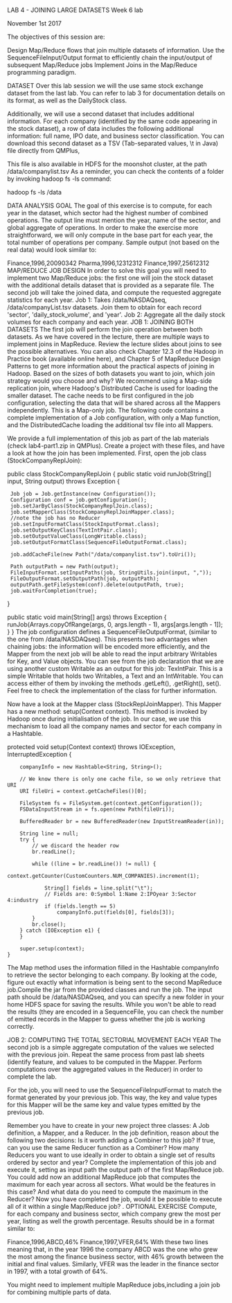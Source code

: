 LAB 4 - JOINING LARGE DATASETS
Week 6 lab

November 1st 2017

 The objectives of this session are:

Design Map/Reduce flows that join multiple datasets of information.
Use the SequenceFileInput/Output format to efficiently chain the input/output of subsequent Map/Reduce jobs
Implement Joins in the Map/Reduce programming paradigm.

DATASET
Over this lab session we will the use same stock exchange dataset from the last lab. You can refer to lab 3 for documentation details on its format, as well as the DailyStock class. 

Additionally, we will use a second dataset that includes additional information. For each company (identified by the same code appearing in the stock dataset), a row of data includes the following additional information: full name, IPO date, and business sector classification. You can download this second dataset as a TSV (Tab-separated values, \t in Java) file directly from QMPlus,


This file is also available in HDFS for the moonshot cluster, at the path /data/companylist.tsv As a reminder, you can check the contents of a folder by invoking hadoop fs -ls command:


hadoop fs -ls /data

 

DATA ANALYSIS GOAL
The goal of this exercise is to compute, for each year in the dataset, which sector had the highest number of combined operations. The output line must mention the year, name of the sector, and global aggregate of operations. In order to make the exercise more straightforward, we will only compute in the base part for each year, the total number of operations per company. Sample output (not based on the real data) would look similar to:

Finance,1996,20090342 
Pharma,1996,12312312
Finance,1997,25612312
MAP/REDUCE JOB DESIGN
In order to solve this goal you will need to implement two Map/Reduce jobs: the first one will join the stock dataset with the additional details dataset that is provided as a separate file. The second job will take the joined data, and compute the requested aggregate statistics for each year.
Job 1: Takes /data/NASDAQseq, /data/companyList.tsv datasets. Join them to obtain for each record 'sector', 'daily_stock_volume', and 'year'.
Job 2: Aggregate all the daily stock volumes for each company and each year.
JOB 1: JOINING BOTH DATASETS 
The first job will perform the join operation between both datasets.
As we have covered in the lecture, there are multiple ways to implement joins in MapReduce. Review the lecture slides about joins to see the possible alternatives. You can also check Chapter 12.3 of the Hadoop in Practice book (available online here), and Chapter 5 of MapReduce Design Patterns to get more information about the practical aspects of joining in Hadoop.
Based on the sizes of both datasets you want to join, which join strategy would you choose and why?
We recommend using a Map-side replication join, where Hadoop's Distributed Cache is used for loading the smaller dataset. The cache needs to be first configured in the job configuration, selecting the data that will be shared across all the Mappers independently. This is a Map-only job. The following code contains a complete implementation of a Job configuration, with only a Map function, and the DistributedCache loading the additional tsv file into all Mappers. 

We provide a full implementation of this job as part of the lab materials (check lab4-part1.zip in QMPlus). Create a project with these files, and have a look at how the join has been implemented. First, open the job class (StockCompanyReplJoin):


public class StockCompanyReplJoin {
   public static void runJob(String[] input, String output) throws Exception {

     Job job = Job.getInstance(new Configuration());
     Configuration conf = job.getConfiguration();
     job.setJarByClass(StockCompanyReplJoin.class);
     job.setMapperClass(StockCompanyReplJoinMapper.class);
     //note the job has no Reducer
     job.setInputFormatClass(StockInputFormat.class);
     job.setOutputKeyClass(TextIntPair.class);
     job.setOutputValueClass(LongWritable.class);
     job.setOutputFormatClass(SequenceFileOutputFormat.class);

     job.addCacheFile(new Path("/data/companylist.tsv").toUri());

     Path outputPath = new Path(output);
     FileInputFormat.setInputPaths(job, StringUtils.join(input, ","));
     FileOutputFormat.setOutputPath(job, outputPath);
     outputPath.getFileSystem(conf).delete(outputPath, true);
     job.waitForCompletion(true);
   }
  
   public static void main(String[] args) throws Exception {
     runJob(Arrays.copyOfRange(args, 0, args.length - 1), args[args.length - 1]);
   }
}
The job configuration defines a SequenceFileOutputFormat, (similar to the one from /data/NASDAQseq). This presents two advantages when chaining jobs: the information will be encoded more efficiently, and the Mapper from the next job will be able to read the input arbitrary Writables for Key, and Value objects. You can see from the job declaration that we are using another custom Writable as an output for this job: TexIntPair. This is a simple Writable that holds two Writables, a Text and an IntWritable. You can access either of them by invoking the methods .getLeft(), .getRight(), set(). Feel free to check the implementation of the class for further information.

Now have a look at the Mapper class (StockReplJoinMapper). This Mapper has a new method: setup(Context context). This method is invoked by Hadoop once during initialisation of the job. In our case, we use this mechanism to load all the company names and sector for each company in a Hashtable.


  protected void setup(Context context) throws IOException, InterruptedException {

        companyInfo = new Hashtable<String, String>();

        // We know there is only one cache file, so we only retrieve that URI
        URI fileUri = context.getCacheFiles()[0];

        FileSystem fs = FileSystem.get(context.getConfiguration());
        FSDataInputStream in = fs.open(new Path(fileUri));

        BufferedReader br = new BufferedReader(new InputStreamReader(in));

        String line = null;
        try {
            // we discard the header row
            br.readLine();

            while ((line = br.readLine()) != null) {
                context.getCounter(CustomCounters.NUM_COMPANIES).increment(1);

                String[] fields = line.split("\t");
                // Fields are: 0:Symbol 1:Name 2:IPOyear 3:Sector 4:industry
                if (fields.length == 5)
                    companyInfo.put(fields[0], fields[3]);
            }
            br.close();
        } catch (IOException e1) {
        }

        super.setup(context);
    }
The Map method uses the information filled in the Hashtable companyInfo to retrieve the sector belonging to each company. By looking at the code, figure out exactly what information is being sent to the second MapReduce job.Compile the jar from the provided classes and run the job. The input path should be /data/NASDAQseq, and you can specify a new folder in your home HDFS space for saving the results. While you won't be able to read the results (they are encoded in a SequenceFile, you can check the number of emitted records in the Mapper to guess whether the job is working correctly.

JOB 2: COMPUTING THE TOTAL SECTORIAL MOVEMENT EACH YEAR
The second job is a simple aggregate computation of the values we selected with the previous join. Repeat the same process from past lab sheets (identify feature, and values to be computed in the Mapper. Perform computations over the aggregated values in the Reducer) in order to complete the lab. 

For the job, you will need to use the SequenceFileInputFormat to match the format generated by your previous job. This way, the key and value types for this Mapper will be the same key and value types emitted by the previous job.

Remember you have to create in your new project three classes: A Job definition, a Mapper, and a Reducer. In the job definition, reason about the following two decisions: Is it worth adding a Combiner to this job? If true, can you use the same Reducer function as a Combiner? How many Reducers you want to use ideally in order to obtain a single set of results ordered by sector and year?
Complete the implementation of this job and execute it, setting as input path the output path of the first Map/Reduce job.
You could add now an additional MapReduce job that computes the maximum for each year across all sectors. What would be the features in this case? And what data do you need to compute the maximum in the Reducer?
Now you have completed the job, would it be possible to execute all of it within a single Map/Reduce job?
.
OPTIONAL EXERCISE
Compute, for each company and business sector, which company grew the most per year, listing as well the growth percentage. Results should be in a format similar to:

Finance,1996,ABCD,46%
Finance,1997,VFER,64%
With these two lines meaning that, in the year 1996 the company ABCD was the one who grew the most among the finance business sector, with 46% growth between the initial and final values. Similarly, VFER was the leader in the finance sector in 1997, with a total growth of 64%.

You might need to implement multiple MapReduce jobs,including a join job for combining multiple parts of data.
